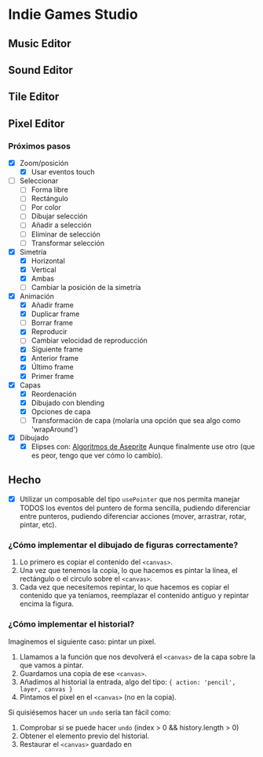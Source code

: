 # Indie Games Studio

## Music Editor

## Sound Editor

## Tile Editor

## Pixel Editor

### Próximos pasos

- [x] Zoom/posición
  - [x] Usar eventos touch
- [ ] Seleccionar
  - [ ] Forma libre
  - [ ] Rectángulo
  - [ ] Por color
  - [ ] Dibujar selección
  - [ ] Añadir a selección
  - [ ] Eliminar de selección
  - [ ] Transformar selección
- [x] Simetría
  - [x] Horizontal
  - [x] Vertical
  - [x] Ambas
  - [ ] Cambiar la posición de la simetría
- [x] Animación
  - [x] Añadir frame
  - [x] Duplicar frame
  - [ ] Borrar frame
  - [x] Reproducir
  - [ ] Cambiar velocidad de reproducción
  - [x] Siguiente frame
  - [x] Anterior frame
  - [x] Último frame
  - [x]  Primer frame
- [x] Capas
  - [x] Reordenación
  - [x] Dibujado con blending
  - [x] Opciones de capa
  - [ ] Transformación de capa (molaría una opción que sea algo como 'wrapAround')

- [x] Dibujado
  - [x] Elipses con: [Algoritmos de Aseprite](https://github.com/aseprite/aseprite/blob/1eace2489125933f1975def6d5f3eea3344c4dc3/src/doc/algo.cpp) Aunque finalmente use otro (que es peor, tengo que ver cómo lo cambio).

## Hecho

- [x] Utilizar un composable del tipo `usePointer` que nos permita manejar TODOS los eventos del puntero de forma sencilla, pudiendo diferenciar entre punteros, pudiendo diferenciar acciones (mover, arrastrar, rotar, pintar, etc).

### ¿Cómo implementar el dibujado de figuras correctamente?

1. Lo primero es copiar el contenido del `<canvas>`.
2. Una vez que tenemos la copia, lo que hacemos es pintar la línea, el rectángulo o el circulo sobre el `<canvas>`.
3. Cada vez que necesitemos repintar, lo que hacemos es copiar el contenido que ya teníamos, reemplazar el contenido antiguo y repintar encima la figura.

### ¿Cómo implementar el historial?

Imaginemos el siguiente caso: pintar un pixel.

1. Llamamos a la función que nos devolverá el `<canvas>` de la capa sobre la que vamos a pintar.
2. Guardamos una copia de ese `<canvas>`.
3. Añadimos al historial la entrada, algo del tipo: `{ action: 'pencil', layer, canvas }`
4. Pintamos el pixel en el `<canvas>` (no en la copia).

Si quisiésemos hacer un `undo` sería tan fácil como:

1. Comprobar si se puede hacer `undo` (index > 0 && history.length > 0)
2. Obtener el elemento previo del historial.
3. Restaurar el `<canvas>` guardado en
